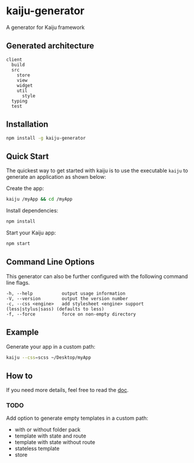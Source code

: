 # kaiju-generator

A generator for Kaiju framework


## Generated architecture

```
client
  build
  src
    store
    view
    widget
    util
      style
  typing
  test
```

## Installation

```sh
npm install -g kaiju-generator
```

## Quick Start

The quickest way to get started with kaiju is to use the executable `kaiju` to generate an application as shown below:

Create the app:

```sh
kaiju /myApp && cd /myApp
```

Install dependencies:

```sh
npm install
```

Start your Kaiju app:

```sh
npm start
```

## Command Line Options

This generator can also be further configured with the following command line flags.

    -h, --help           output usage information
    -V, --version        output the version number
    -c, --css <engine>   add stylesheet <engine> support (less|stylus|sass) (defaults to less)
    -f, --force          force on non-empty directory

## Example

Generate your app in a custom path:

```sh
kaiju --css=scss ~/Desktop/myApp
```

## How to

If you need more details, feel free to read the [doc](https://github.com/thibaudbe/kaiju-generator/tree/master/doc).

### TODO

Add option to generate empty templates in a custom path:
- with or without folder pack
- template with state and route
- template with state without route
- stateless template
- store
